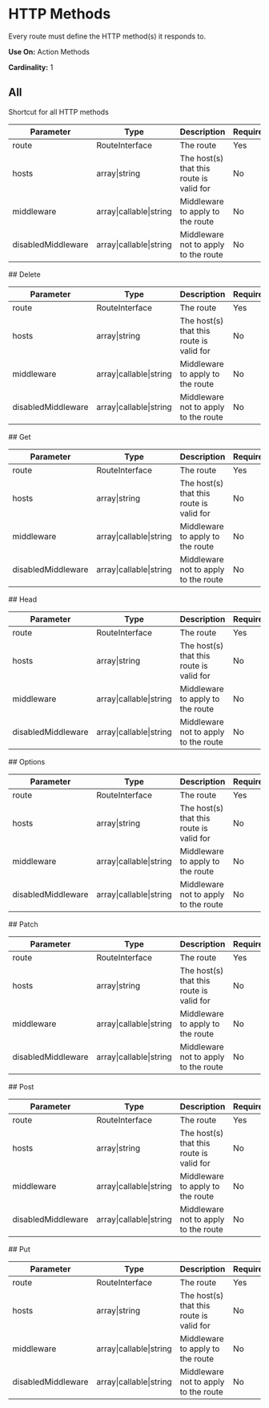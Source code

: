 # HTTP Methods

Every route must define the HTTP method(s) it responds to.

**Use On:** Action Methods

**Cardinality:** 1

## All
Shortcut for all HTTP methods
<table>
    <thead>
        <tr>
            <th>Parameter</th>
            <th>Type</th>
            <th>Description</th>
            <th>Required</th>
            <th>Default</th>
        </tr>
    </thead>
    <tbody>
        <tr>
            <td>route</td>
            <td>RouteInterface</td>
            <td>The route</td>
            <td>Yes</td>
            <td></td>
        </tr>
        <tr>
            <td>hosts</td>
            <td>array|string</td>
            <td>The host(s) that this route is valid for</td>
            <td>No</td>
            <td>[]</td>
        </tr>
        <tr>
            <td>middleware</td>
            <td>array|callable|string</td>
            <td>Middleware to apply to the route</td>
            <td>No</td>
            <td>[]</td>
        </tr>
        <tr>
            <td>disabledMiddleware</td>
            <td>array|callable|string</td>
            <td>Middleware not to apply to the route</td>
            <td>No</td>
            <td>[]</td>
        </tr>
    </tbody>
</table>
## Delete
<table>
    <thead>
        <tr>
            <th>Parameter</th>
            <th>Type</th>
            <th>Description</th>
            <th>Required</th>
            <th>Default</th>
        </tr>
    </thead>
    <tbody>
        <tr>
            <td>route</td>
            <td>RouteInterface</td>
            <td>The route</td>
            <td>Yes</td>
            <td></td>
        </tr>
        <tr>
            <td>hosts</td>
            <td>array|string</td>
            <td>The host(s) that this route is valid for</td>
            <td>No</td>
            <td>[]</td>
        </tr>
        <tr>
            <td>middleware</td>
            <td>array|callable|string</td>
            <td>Middleware to apply to the route</td>
            <td>No</td>
            <td>[]</td>
        </tr>
        <tr>
            <td>disabledMiddleware</td>
            <td>array|callable|string</td>
            <td>Middleware not to apply to the route</td>
            <td>No</td>
            <td>[]</td>
        </tr>
    </tbody>
</table>
## Get
<table>
    <thead>
        <tr>
            <th>Parameter</th>
            <th>Type</th>
            <th>Description</th>
            <th>Required</th>
            <th>Default</th>
        </tr>
    </thead>
    <tbody>
        <tr>
            <td>route</td>
            <td>RouteInterface</td>
            <td>The route</td>
            <td>Yes</td>
            <td></td>
        </tr>
        <tr>
            <td>hosts</td>
            <td>array|string</td>
            <td>The host(s) that this route is valid for</td>
            <td>No</td>
            <td>[]</td>
        </tr>
        <tr>
            <td>middleware</td>
            <td>array|callable|string</td>
            <td>Middleware to apply to the route</td>
            <td>No</td>
            <td>[]</td>
        </tr>
        <tr>
            <td>disabledMiddleware</td>
            <td>array|callable|string</td>
            <td>Middleware not to apply to the route</td>
            <td>No</td>
            <td>[]</td>
        </tr>
    </tbody>
</table>
## Head
<table>
    <thead>
        <tr>
            <th>Parameter</th>
            <th>Type</th>
            <th>Description</th>
            <th>Required</th>
            <th>Default</th>
        </tr>
    </thead>
    <tbody>
        <tr>
            <td>route</td>
            <td>RouteInterface</td>
            <td>The route</td>
            <td>Yes</td>
            <td></td>
        </tr>
        <tr>
            <td>hosts</td>
            <td>array|string</td>
            <td>The host(s) that this route is valid for</td>
            <td>No</td>
            <td>[]</td>
        </tr>
        <tr>
            <td>middleware</td>
            <td>array|callable|string</td>
            <td>Middleware to apply to the route</td>
            <td>No</td>
            <td>[]</td>
        </tr>
        <tr>
            <td>disabledMiddleware</td>
            <td>array|callable|string</td>
            <td>Middleware not to apply to the route</td>
            <td>No</td>
            <td>[]</td>
        </tr>
    </tbody>
</table>
## Options
<table>
    <thead>
        <tr>
            <th>Parameter</th>
            <th>Type</th>
            <th>Description</th>
            <th>Required</th>
            <th>Default</th>
        </tr>
    </thead>
    <tbody>
        <tr>
            <td>route</td>
            <td>RouteInterface</td>
            <td>The route</td>
            <td>Yes</td>
            <td></td>
        </tr>
        <tr>
            <td>hosts</td>
            <td>array|string</td>
            <td>The host(s) that this route is valid for</td>
            <td>No</td>
            <td>[]</td>
        </tr>
        <tr>
            <td>middleware</td>
            <td>array|callable|string</td>
            <td>Middleware to apply to the route</td>
            <td>No</td>
            <td>[]</td>
        </tr>
        <tr>
            <td>disabledMiddleware</td>
            <td>array|callable|string</td>
            <td>Middleware not to apply to the route</td>
            <td>No</td>
            <td>[]</td>
        </tr>
    </tbody>
</table>
## Patch
<table>
    <thead>
        <tr>
            <th>Parameter</th>
            <th>Type</th>
            <th>Description</th>
            <th>Required</th>
            <th>Default</th>
        </tr>
    </thead>
    <tbody>
        <tr>
            <td>route</td>
            <td>RouteInterface</td>
            <td>The route</td>
            <td>Yes</td>
            <td></td>
        </tr>
        <tr>
            <td>hosts</td>
            <td>array|string</td>
            <td>The host(s) that this route is valid for</td>
            <td>No</td>
            <td>[]</td>
        </tr>
        <tr>
            <td>middleware</td>
            <td>array|callable|string</td>
            <td>Middleware to apply to the route</td>
            <td>No</td>
            <td>[]</td>
        </tr>
        <tr>
            <td>disabledMiddleware</td>
            <td>array|callable|string</td>
            <td>Middleware not to apply to the route</td>
            <td>No</td>
            <td>[]</td>
        </tr>
    </tbody>
</table>
## Post
<table>
    <thead>
        <tr>
            <th>Parameter</th>
            <th>Type</th>
            <th>Description</th>
            <th>Required</th>
            <th>Default</th>
        </tr>
    </thead>
    <tbody>
        <tr>
            <td>route</td>
            <td>RouteInterface</td>
            <td>The route</td>
            <td>Yes</td>
            <td></td>
        </tr>
        <tr>
            <td>hosts</td>
            <td>array|string</td>
            <td>The host(s) that this route is valid for</td>
            <td>No</td>
            <td>[]</td>
        </tr>
        <tr>
            <td>middleware</td>
            <td>array|callable|string</td>
            <td>Middleware to apply to the route</td>
            <td>No</td>
            <td>[]</td>
        </tr>
        <tr>
            <td>disabledMiddleware</td>
            <td>array|callable|string</td>
            <td>Middleware not to apply to the route</td>
            <td>No</td>
            <td>[]</td>
        </tr>
    </tbody>
</table>
## Put
<table>
    <thead>
        <tr>
            <th>Parameter</th>
            <th>Type</th>
            <th>Description</th>
            <th>Required</th>
            <th>Default</th>
        </tr>
    </thead>
    <tbody>
        <tr>
            <td>route</td>
            <td>RouteInterface</td>
            <td>The route</td>
            <td>Yes</td>
            <td></td>
        </tr>
        <tr>
            <td>hosts</td>
            <td>array|string</td>
            <td>The host(s) that this route is valid for</td>
            <td>No</td>
            <td>[]</td>
        </tr>
        <tr>
            <td>middleware</td>
            <td>array|callable|string</td>
            <td>Middleware to apply to the route</td>
            <td>No</td>
            <td>[]</td>
        </tr>
        <tr>
            <td>disabledMiddleware</td>
            <td>array|callable|string</td>
            <td>Middleware not to apply to the route</td>
            <td>No</td>
            <td>[]</td>
        </tr>
    </tbody>
</table>